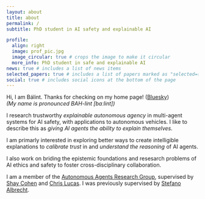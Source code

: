 ```yaml
---
layout: about
title: about
permalink: /
subtitle: PhD student in AI safety and explainable AI

profile:
  align: right
  image: prof_pic.jpg
  image_circular: true # crops the image to make it circular
  more_info: PhD student in safe and explainable AI
news: true # includes a list of news items
selected_papers: true # includes a list of papers marked as "selected={true}"
social: true # includes social icons at the bottom of the page
---
```


Hi, I am Bálint. Thanks for checking on my home page! ([Bluesky](https://bsky.app/profile/gbalint.bsky.social)) <br />
_(My name is pronounced BAH-lint [baːlint])_

I research trustworthy _explainable autonomous agency_ in multi-agent systems for AI safety, with applications to autonomous vehicles.
I like to describe this as _giving AI agents the ability to explain themselves._

I am primarly interested in exploring better ways to create intelligible explanations to _calibrate trust_ in and _understand the reasoning_ of AI agents.

I also work on briding the epistemic foundations and resesarch problems of AI ethics and safety to foster cross-disciplinary collaboration.

I am a member of the [Autonomous Agents Research Group](https://agents-lab.org/), supervised by [Shay Cohen](https://homepages.inf.ed.ac.uk/scohen/) and [Chris Lucas](https://homepages.inf.ed.ac.uk/clucas2/). I was previously supervised by [Stefano Albrecht](https://agents-lab.org/stefano-albrecht/).


<!-- <br />

<img src="assets/img/background.jpg" alt="View of a corrie in the Scottish Highlands" width="100%" />
_View of a corrie from Beinn Bhan near Applecross, Scotland shot by me._ -->

<br />